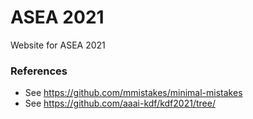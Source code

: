 # ASEA 2021
Website for ASEA 2021

### References

- See https://github.com/mmistakes/minimal-mistakes 
- See https://github.com/aaai-kdf/kdf2021/tree/ 


